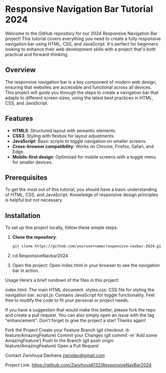 # Responsive Navigation Bar Tutorial 2024

Welcome to the GitHub repository for our 2024 Responsive Navigation Bar project! This tutorial covers everything you need to create a fully responsive navigation bar using HTML, CSS, and JavaScript. It's perfect for beginners looking to enhance their web development skills with a project that's both practical and forward-thinking.

## Overview

The responsive navigation bar is a key component of modern web design, ensuring that websites are accessible and functional across all devices. This project will guide you through the steps to create a navigation bar that adapts to different screen sizes, using the latest best practices in HTML, CSS, and JavaScript.

## Features

- **HTML5**: Structured layout with semantic elements.
- **CSS3**: Styling with flexbox for layout adjustments.
- **JavaScript**: Basic scripts to toggle navigation on smaller screens.
- **Cross-browser compatibility**: Works on Chrome, Firefox, Safari, and Edge.
- **Mobile-first design**: Optimized for mobile screens with a toggle menu for smaller devices.

## Prerequisites

To get the most out of this tutorial, you should have a basic understanding of HTML, CSS, and JavaScript. Knowledge of responsive design principles is helpful but not necessary.

## Installation

To set up this project locally, follow these simple steps:

1. **Clone the repository**:
   ```bash
   git clone https://github.com/yourusername/responsive-navbar-2024.git

2. cd ResponsiveNavbar2024

3. Open the project:
Open index.html in your browser to see the navigation bar in action.

Usage
Here’s a brief rundown of the files in this project:

index.html: The main HTML document.
styles.css: CSS file for styling the navigation bar.
script.js: Contains JavaScript for toggle functionality.
Feel free to modify the code to fit your personal or project needs.

If you have a suggestion that would make this better, please fork the repo and create a pull request. You can also simply open an issue with the tag "enhancement".
Don't forget to give the project a star! Thanks again!

Fork the Project
Create your Feature Branch (git checkout -b feature/AmazingFeature)
Commit your Changes (git commit -m 'Add some AmazingFeature')
Push to the Branch (git push origin feature/AmazingFeature)
Open a Pull Request

Contact
Zwivhuya Davhana  zwivdav@gmail.com

Project Link: https://github.com/Zwivhuya6132/ResponsiveNavBar2024